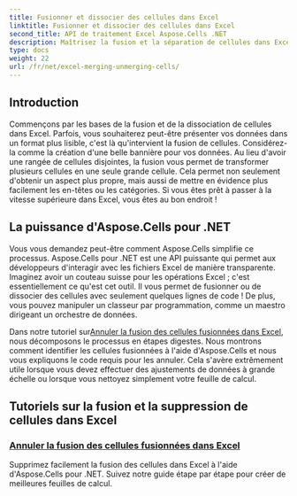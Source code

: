 ```yaml
---
title: Fusionner et dissocier des cellules dans Excel
linktitle: Fusionner et dissocier des cellules dans Excel
second_title: API de traitement Excel Aspose.Cells .NET
description: Maîtrisez la fusion et la séparation de cellules dans Excel avec nos didacticiels Aspose.Cells pour .NET. Améliorez vos compétences en tableur.
type: docs
weight: 22
url: /fr/net/excel-merging-unmerging-cells/
---
```

## Introduction

Commençons par les bases de la fusion et de la dissociation de cellules dans Excel. Parfois, vous souhaiterez peut-être présenter vos données dans un format plus lisible, c'est là qu'intervient la fusion de cellules. Considérez-la comme la création d'une belle bannière pour vos données. Au lieu d'avoir une rangée de cellules disjointes, la fusion vous permet de transformer plusieurs cellules en une seule grande cellule. Cela permet non seulement d'obtenir un aspect plus propre, mais aussi de mettre en évidence plus facilement les en-têtes ou les catégories. Si vous êtes prêt à passer à la vitesse supérieure dans Excel, vous êtes au bon endroit !

## La puissance d'Aspose.Cells pour .NET

Vous vous demandez peut-être comment Aspose.Cells simplifie ce processus. Aspose.Cells pour .NET est une API puissante qui permet aux développeurs d'interagir avec les fichiers Excel de manière transparente. Imaginez avoir un couteau suisse pour les opérations Excel ; c'est essentiellement ce qu'est cet outil. Il vous permet de fusionner ou de dissocier des cellules avec seulement quelques lignes de code ! De plus, vous pouvez manipuler un classeur par programmation, comme un maestro dirigeant un orchestre de données. 

 Dans notre tutoriel sur[Annuler la fusion des cellules fusionnées dans Excel](./unmerge-merged-cells/), nous décomposons le processus en étapes digestes. Nous montrons comment identifier les cellules fusionnées à l'aide d'Aspose.Cells et nous vous expliquons le code requis pour les annuler. Cela s'avère extrêmement utile lorsque vous devez effectuer des ajustements de données à grande échelle ou lorsque vous nettoyez simplement votre feuille de calcul. 

## Tutoriels sur la fusion et la suppression de cellules dans Excel
### [Annuler la fusion des cellules fusionnées dans Excel](./unmerge-merged-cells/)
Supprimez facilement la fusion des cellules dans Excel à l'aide d'Aspose.Cells pour .NET. Suivez notre guide étape par étape pour créer de meilleures feuilles de calcul.